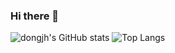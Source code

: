 ### Hi there 👋

![dongjh's GitHub stats](https://github-readme-stats.vercel.app/api?username=BreadcrumbsHONGcalmJIN&count_private=false&show_icons=true)
![Top Langs](https://github-readme-stats.vercel.app/api/top-langs/?username=BreadcrumbsHONGcalmJIN&exclude_repo=dotfiles&hide=Jupyter%20Notebook,Smalltalk,CMake,Makefile&langs_count=10&layout=compact)

<!--
## Selected projects

### Multi-Source Human-in-the-Loop Experimental Platform for Connected and Autonomous Vehicles via Mixed Digital Twin

[![](https://github-readme-stats.vercel.app/api/pin/?username=dongjh20&repo=MSH-MCCT)](https://dongjh20.github.io/MSH-MCCT)

### Mixed cloud control testbed: validating vehicle-road-cloud integration via mixed digital twin.

[![](https://github-readme-stats.vercel.app/api/pin/?username=dongjh20&repo=MCCT)](https://dongjh20.github.io/MCCT)

**HONGcalmJIN/HONGcalmJIN** is a ✨ _special_ ✨ repository because its `README.md` (this file) appears on your GitHub profile.

Here are some ideas to get you started:

- 🔭 I’m currently working on ...
- 🌱 I’m currently learning ...
- 👯 I’m looking to collaborate on ...
- 🤔 I’m looking for help with ...
- 💬 Ask me about ...
- 📫 How to reach me: ...
- 😄 Pronouns: ...
- ⚡ Fun fact: ...
-->
